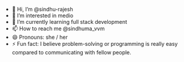 - 👋 Hi, I’m @sindhu-rajesh
- 👀 I’m interested in medio
- 🌱 I’m currently learning full stack development
- 📫 How to reach me @sindhuma_vvm
- 😄 Pronouns: she / her
- ⚡ Fun fact: I believe problem-solving or programming is really easy compared to communicating with fellow people.
<!---
sindhu-rajesh/sindhu-rajesh is a ✨ special ✨ repository because its `README.md` (this file) appears on your GitHub profile.
You can click the Preview link to take a look at your changes.
--->
